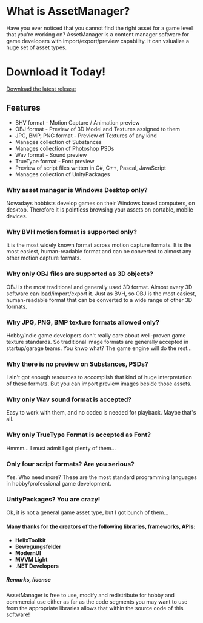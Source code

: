# What is AssetManager?
Have you ever noticed that you cannot find the right asset for a game level that you're working on? AssetManager is a content manager software for game developers with import/export/preview capability. It can vsiualize a huge set of asset types.

# Download it Today!
[Download the latest release](https://github.com/Digheads/AssetManager/releases)

## Features
* BHV format - Motion Capture / Animation preview
* OBJ format - Preview of 3D Model and Textures assigned to them
* JPG, BMP, PNG format - Preview of Textures of any kind
* Manages collection of Substances
* Manages collection of Photoshop PSDs
* Wav format - Sound preview
* TrueType format - Font preview
* Preview of script files written in C#, C++, Pascal, JavaScript
* Manages collection of UnityPackages

### Why asset manager is Windows Desktop only?
Nowadays hobbists develop games on their Windows based computers, on desktop. Therefore it is pointless browsing your assets on portable, mobile devices.

### Why BVH motion format is supported only?
It is the most widely known format across motion capture formats. It is the most easiest, human-readable format and can be converted to almost any other motion capture formats.

### Why only OBJ files are supported as 3D objects?
OBJ is the most traditional and generally used 3D format. Almost every 3D software can load/import/export it. Just as BVH, so OBJ is the most easiest, human-readable format that can be converted to a wide range of other 3D formats.

### Why JPG, PNG, BMP texture formats allowed only?
Hobby/Indie game developers don't really care about well-proven game texture standards. So traditional image formats are generally accepted in startup/garage teams. You knwo what? The game engine will do the rest...

### Why there is no preview on Substances, PSDs?
I ain't got enough resources to accomplish that kind of huge interpretation of these formats. But you can import preview images beside those assets.

### Why only Wav sound format is accepted?
Easy to work with them, and no codec is needed for playback. Maybe that's all.

### Why only TrueType Format is accepted as Font?
Hmmm... I must admit I got plenty of them...

### Only four script formats? Are you serious?
Yes. Who need more? These are the most standard programming languages in hobby/professional game development.

### UnityPackages? You are crazy!
Ok, it is not a general game asset type, but I got bunch of them...

#### Many thanks for the creators of the following libraries, frameworks, APIs:
* **HelixToolkit**
* **Bewegungsfelder**
* **ModernUI**
* **MVVM Light**
* **.NET Developers**

##### Remarks, license
AssetManager is free to use, modify and redistribute for hobby and commercial use either as far as the code segments you may want to use from the appropriate libraries allows that within the source code of this software!
